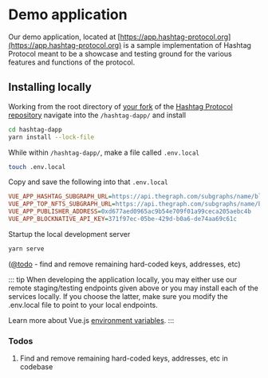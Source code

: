 # Demo application

Our demo application, located at
[https://app.hashtag-protocol.org](https://app.hashtag-protocol.org) is a
sample implementation of Hashtag Protocol meant to be a showcase and
testing ground for the various features and functions of the protocol.

## Installing locally

Working from the root directory of [your fork](/develop/#developer-workflow)
of the [Hashtag Protocol
repository](https://github.com/hashtag-protocol/hashtag-protocol) navigate
into the `/hashtag-dapp/` and install

``` sh
cd hashtag-dapp
yarn install --lock-file
```

While within `/hashtag-dapp/`, make a file called `.env.local`

``` sh
touch .env.local
```

Copy and save the following into that `.env.local`

``` ini
VUE_APP_HASHTAG_SUBGRAPH_URL=https://api.thegraph.com/subgraphs/name/blockrockettech/hashtag
VUE_APP_TOP_NFTS_SUBGRAPH_URL=https://api.thegraph.com/subgraphs/name/blockrockettech/nft-tokens
VUE_APP_PUBLISHER_ADDRESS=0xd677aed0965ac9b54e709f01a99ceca205aebc4b
VUE_APP_BLOCKNATIVE_API_KEY=371f97ec-05be-429d-b0a6-de74aa69c61c
```

Startup the local development server

``` sh
yarn serve
```

([@todo](#todos) - find and remove remaining hard-coded keys, addresses, etc)

::: tip
When developing the application locally, you may either use our remote
staging/testing endpoints given above or you may install each of the services
locally. If you choose the latter, make sure you modify the .env.local file to
point to your local endpoints.

Learn more about Vue.js [environment
variables](https://cli.vuejs.org/guide/mode-and-env.html#modes-and-environment-variables).
:::


### Todos

1. Find and remove remaining hard-coded keys, addresses, etc in codebase
